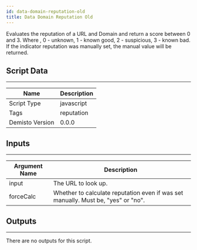 ```yaml
---
id: data-domain-reputation-old
title: Data Domain Reputation Old
---
```


Evaluates the reputation of a URL and Domain and return a score between 0 and 3. Where , 0 - unknown, 1 - known good, 2 - suspicious, 3 - known bad. If the indicator reputation was manually set, the manual value will be returned.
## Script Data
---

| **Name** | **Description** |
| --- | --- |
| Script Type | javascript |
| Tags | reputation |
| Demisto Version | 0.0.0 |

## Inputs
---

| **Argument Name** | **Description** |
| --- | --- |
| input | The URL to look up. |
| forceCalc | Whether to calculate reputation even if was set manually. Must be, "yes" or "no". |

## Outputs
---
There are no outputs for this script.
